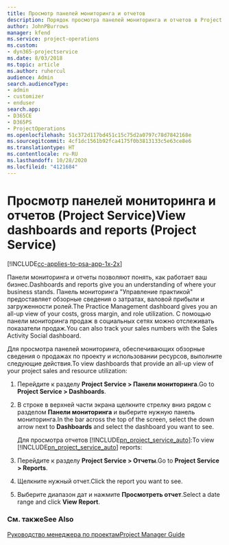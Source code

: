```yaml
---
title: Просмотр панелей мониторинга и отчетов
description: Порядок просмотра панелей мониторинга и отчетов в Project Service
author: JohnPBurrows
manager: kfend
ms.service: project-operations
ms.custom:
- dyn365-projectservice
ms.date: 8/03/2018
ms.topic: article
ms.author: ruhercul
audience: Admin
search.audienceType:
- admin
- customizer
- enduser
search.app:
- D365CE
- D365PS
- ProjectOperations
ms.openlocfilehash: 51c372d117bd451c15c75d2a0797c78d7842168e
ms.sourcegitcommit: 4cf1dc1561b92fca4175f0b3813133c5e63ce8e6
ms.translationtype: HT
ms.contentlocale: ru-RU
ms.lasthandoff: 10/28/2020
ms.locfileid: "4121684"
---
```

# <a name="view-dashboards-and-reports-project-service"></a><span data-ttu-id="6fbd5-103">Просмотр панелей мониторинга и отчетов (Project Service)</span><span class="sxs-lookup"><span data-stu-id="6fbd5-103">View dashboards and reports (Project Service)</span></span>

[!INCLUDE[cc-applies-to-psa-app-1x-2x](../includes/cc-applies-to-psa-app-1x-2x.md)]

<span data-ttu-id="6fbd5-104">Панели мониторинга и отчеты позволяют понять, как работает ваш бизнес.</span><span class="sxs-lookup"><span data-stu-id="6fbd5-104">Dashboards and reports give you an understanding of where your business stands.</span></span> <span data-ttu-id="6fbd5-105">Панель мониторинга "Управление практикой" предоставляет обзорные сведения о затратах, валовой прибыли и загруженности ролей.</span><span class="sxs-lookup"><span data-stu-id="6fbd5-105">The Practice Management dashboard gives you an all-up view of your costs, gross margin, and role utilization.</span></span> <span data-ttu-id="6fbd5-106">С помощью панели мониторинга продаж в социальных сетях можно отслеживать показатели продаж.</span><span class="sxs-lookup"><span data-stu-id="6fbd5-106">You can also track your sales numbers with the Sales Activity Social dashboard.</span></span>  
  
 <span data-ttu-id="6fbd5-107">Для просмотра панелей мониторинга, обеспечивающих обзорные сведения о продажах по проекту и использовании ресурсов, выполните следующие действия.</span><span class="sxs-lookup"><span data-stu-id="6fbd5-107">To view dashboards that provide an all-up view of your project sales and resource utilization:</span></span>  
  
1. <span data-ttu-id="6fbd5-108">Перейдите к разделу **Project Service > Панели мониторинга**.</span><span class="sxs-lookup"><span data-stu-id="6fbd5-108">Go to **Project Service > Dashboards**.</span></span>  
  
2. <span data-ttu-id="6fbd5-109">В строке в верхней части экрана щелкните стрелку вниз рядом с разделом **Панели мониторинга** и выберите нужную панель мониторинга.</span><span class="sxs-lookup"><span data-stu-id="6fbd5-109">In the bar across the top of the screen, select the down arrow next to **Dashboards** and select the dashboard you want to see.</span></span>  
  
   <span data-ttu-id="6fbd5-110">Для просмотра отчетов [!INCLUDE[pn_project_service_auto](../includes/pn-project-service-auto.md)]:</span><span class="sxs-lookup"><span data-stu-id="6fbd5-110">To view [!INCLUDE[pn_project_service_auto](../includes/pn-project-service-auto.md)] reports:</span></span>  
  
3. <span data-ttu-id="6fbd5-111">Перейдите к разделу **Project Service > Отчеты**.</span><span class="sxs-lookup"><span data-stu-id="6fbd5-111">Go to **Project Service > Reports**.</span></span>  
  
4. <span data-ttu-id="6fbd5-112">Щелкните нужный отчет.</span><span class="sxs-lookup"><span data-stu-id="6fbd5-112">Click the report you want to see.</span></span>  
  
5. <span data-ttu-id="6fbd5-113">Выберите диапазон дат и нажмите **Просмотреть отчет**.</span><span class="sxs-lookup"><span data-stu-id="6fbd5-113">Select a date range and click **View Report**.</span></span>  
  
### <a name="see-also"></a><span data-ttu-id="6fbd5-114">См. также</span><span class="sxs-lookup"><span data-stu-id="6fbd5-114">See Also</span></span>  
 [<span data-ttu-id="6fbd5-115">Руководство менеджера по проектам</span><span class="sxs-lookup"><span data-stu-id="6fbd5-115">Project Manager Guide</span></span>](../psa/project-manager-guide.md)
